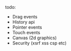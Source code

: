 todo:
- Drag events
- History api
- Pointer events
- Touch events
- Canvas (2d graphics)
- Security (xsrf xss csp etc)
